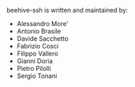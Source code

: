 beehive-ssh is written and maintained by:


* Alessandro More'
* Antonio Brasile
* Davide Sacchetto
* Fabrizio Cosci
* Filippo Vallero
* Gianni Doria
* Pietro Pilolli
* Sergio Tonani
